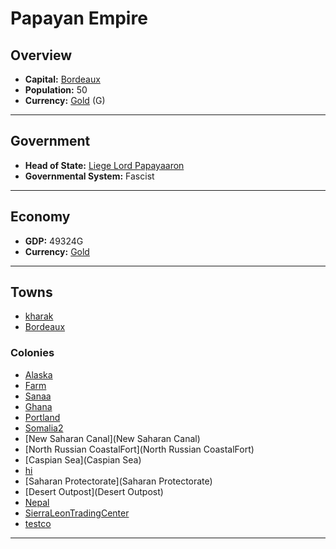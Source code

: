 # Papayan Empire

## Overview

- **Capital:** [Bordeaux](Bordeaux)
- **Population:** 50
- **Currency:** [Gold](Gold) (G)

---

## Government

- **Head of State:** [Liege Lord Papayaaron](Papayaaron)
- **Governmental System:** Fascist

---

## Economy

- **GDP:** 49324G
- **Currency:** [Gold](Gold)

---

## Towns

- [kharak](kharak)
- [Bordeaux](Bordeaux)

### Colonies

- [Alaska](Alaska)
- [Farm](Farm)
- [Sanaa](Sanaa)
- [Ghana](Ghana)
- [Portland](Portland)
- [Somalia2](Somalia2)
- [New Saharan Canal](New Saharan Canal)
- [North Russian CoastalFort](North Russian CoastalFort)
- [Caspian Sea](Caspian Sea)
- [hi](hi)
- [Saharan Protectorate](Saharan Protectorate)
- [Desert Outpost](Desert Outpost)
- [Nepal](Nepal)
- [SierraLeonTradingCenter](SierraLeonTradingCenter)
- [testco](testco)

---
